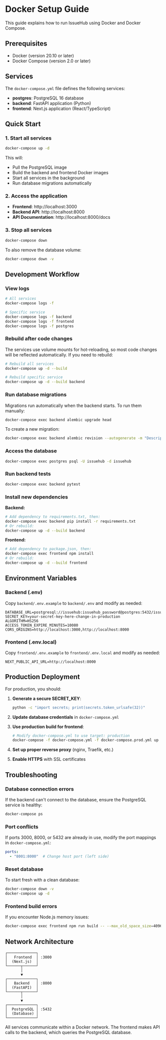 # Docker Setup Guide

This guide explains how to run IssueHub using Docker and Docker Compose.

## Prerequisites

- Docker (version 20.10 or later)
- Docker Compose (version 2.0 or later)

## Services

The `docker-compose.yml` file defines the following services:

- **postgres**: PostgreSQL 16 database
- **backend**: FastAPI application (Python)
- **frontend**: Next.js application (React/TypeScript)

## Quick Start

### 1. Start all services

```bash
docker-compose up -d
```

This will:
- Pull the PostgreSQL image
- Build the backend and frontend Docker images
- Start all services in the background
- Run database migrations automatically

### 2. Access the application

- **Frontend**: http://localhost:3000
- **Backend API**: http://localhost:8000
- **API Documentation**: http://localhost:8000/docs

### 3. Stop all services

```bash
docker-compose down
```

To also remove the database volume:
```bash
docker-compose down -v
```

## Development Workflow

### View logs

```bash
# All services
docker-compose logs -f

# Specific service
docker-compose logs -f backend
docker-compose logs -f frontend
docker-compose logs -f postgres
```

### Rebuild after code changes

The services use volume mounts for hot-reloading, so most code changes will be reflected automatically. If you need to rebuild:

```bash
# Rebuild all services
docker-compose up -d --build

# Rebuild specific service
docker-compose up -d --build backend
```

### Run database migrations

Migrations run automatically when the backend starts. To run them manually:

```bash
docker-compose exec backend alembic upgrade head
```

To create a new migration:

```bash
docker-compose exec backend alembic revision --autogenerate -m "Description of changes"
```

### Access the database

```bash
docker-compose exec postgres psql -U issuehub -d issuehub
```

### Run backend tests

```bash
docker-compose exec backend pytest
```

### Install new dependencies

**Backend:**
```bash
# Add dependency to requirements.txt, then:
docker-compose exec backend pip install -r requirements.txt
# Or rebuild:
docker-compose up -d --build backend
```

**Frontend:**
```bash
# Add dependency to package.json, then:
docker-compose exec frontend npm install
# Or rebuild:
docker-compose up -d --build frontend
```

## Environment Variables

### Backend (.env)

Copy `backend/.env.example` to `backend/.env` and modify as needed:

```env
DATABASE_URL=postgresql://issuehub:issuehub_password@postgres:5432/issuehub
SECRET_KEY=your-secret-key-here-change-in-production
ALGORITHM=HS256
ACCESS_TOKEN_EXPIRE_MINUTES=10080
CORS_ORIGINS=http://localhost:3000,http://localhost:8000
```

### Frontend (.env.local)

Copy `frontend/.env.example` to `frontend/.env.local` and modify as needed:

```env
NEXT_PUBLIC_API_URL=http://localhost:8000
```

## Production Deployment

For production, you should:

1. **Generate a secure SECRET_KEY**:
   ```bash
   python -c "import secrets; print(secrets.token_urlsafe(32))"
   ```

2. **Update database credentials** in `docker-compose.yml`

3. **Use production build for frontend**:
   ```bash
   # Modify docker-compose.yml to use target: production
   docker-compose -f docker-compose.yml -f docker-compose.prod.yml up -d
   ```

4. **Set up proper reverse proxy** (nginx, Traefik, etc.)

5. **Enable HTTPS** with SSL certificates

## Troubleshooting

### Database connection errors

If the backend can't connect to the database, ensure the PostgreSQL service is healthy:

```bash
docker-compose ps
```

### Port conflicts

If ports 3000, 8000, or 5432 are already in use, modify the port mappings in `docker-compose.yml`:

```yaml
ports:
  - "8001:8000"  # Change host port (left side)
```

### Reset database

To start fresh with a clean database:

```bash
docker-compose down -v
docker-compose up -d
```

### Frontend build errors

If you encounter Node.js memory issues:

```bash
docker-compose exec frontend npm run build -- --max_old_space_size=4096
```

## Network Architecture

```
┌─────────────┐
│   Frontend  │ :3000
│  (Next.js)  │
└──────┬──────┘
       │
       ▼
┌─────────────┐
│   Backend   │ :8000
│  (FastAPI)  │
└──────┬──────┘
       │
       ▼
┌─────────────┐
│  PostgreSQL │ :5432
│  (Database) │
└─────────────┘
```

All services communicate within a Docker network. The frontend makes API calls to the backend, which queries the PostgreSQL database.
